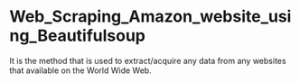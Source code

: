 # Web_Scraping_Amazon_website_using_Beautifulsoup
It is the method that is used to extract/acquire any data from any websites that available on the World Wide Web.
